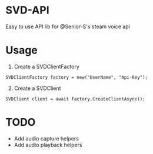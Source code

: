 # SVD-API
 Easy to use API lib for @Senior-S's steam voice api

# Usage
1. Create a SVDClientFactory
```
SVDClientFactory factory = new("UserName", "Api-Key");
```

2. Create a SVDClient
```
SVDClient client = await factory.CreateClientAsync();
```

# TODO
- Add audio capture helpers
- Add audio playback helpers
